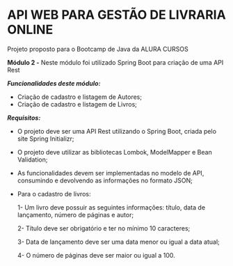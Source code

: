 # API WEB PARA GESTÃO DE LIVRARIA ONLINE

Projeto proposto para o Bootcamp de Java da ALURA CURSOS

**Módulo 2 -** Neste módulo foi utilizado Spring Boot para criação de uma API Rest


***Funcionalidades deste módulo:***
* Criação de cadastro e listagem de Autores;
* Criação de cadastro e listagem de Livros;


***Requisitos:***
* O projeto deve ser uma API Rest utilizando o Spring Boot, criada pelo site Spring Initializr;
* O projeto deve utilizar as bibliotecas Lombok, ModelMapper e Bean Validation;
* As funcionalidades devem ser implementadas no modelo de API, consumindo e devolvendo as informações no formato JSON;
* Para o cadastro de livros:

    1- Um livro deve possuir as seguintes informações: título, data de lançamento, número de páginas e autor;

    2- Título deve ser obrigatório e ter no mínimo 10 caracteres;

    3- Data de lançamento deve ser uma data menor ou igual a data atual;

    4- O número de páginas deve ser maior ou igual a 100.
